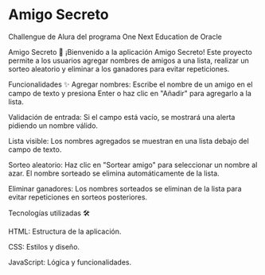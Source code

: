 # Amigo Secreto
Challengue de Alura del programa One Next Education de Oracle

Amigo Secreto 🎁
¡Bienvenido a la aplicación Amigo Secreto! Este proyecto permite a los usuarios agregar nombres de amigos a una lista, realizar un sorteo aleatorio y eliminar a los ganadores para evitar repeticiones.

Funcionalidades ✨
Agregar nombres: Escribe el nombre de un amigo en el campo de texto y presiona Enter o haz clic en "Añadir" para agregarlo a la lista.

Validación de entrada: Si el campo está vacío, se mostrará una alerta pidiendo un nombre válido.

Lista visible: Los nombres agregados se muestran en una lista debajo del campo de texto.

Sorteo aleatorio: Haz clic en "Sortear amigo" para seleccionar un nombre al azar. El nombre sorteado se elimina automáticamente de la lista.

Eliminar ganadores: Los nombres sorteados se eliminan de la lista para evitar repeticiones en sorteos posteriores.

Tecnologías utilizadas 🛠️

HTML: Estructura de la aplicación.

CSS: Estilos y diseño.

JavaScript: Lógica y funcionalidades.
